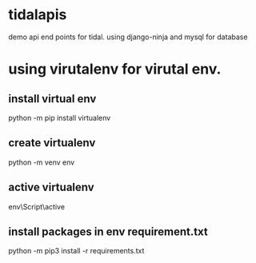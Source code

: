# tidalapis
demo api end points for tidal. using django-ninja and mysql for database

# using virutalenv for virutal env.


## install virtual env
python -m pip install virtualenv

## create virtualenv
python -m venv env

## active virtualenv
env\Script\active

## install packages in env requirement.txt
python -m pip3 install -r requirements.txt